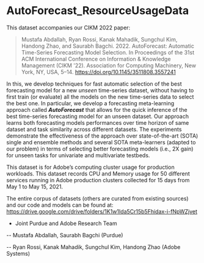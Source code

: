 # AutoForecast_ResourceUsageData

This dataset accompanies our CIKM 2022 paper:

> Mustafa Abdallah, Ryan Rossi, Kanak Mahadik, Sungchul Kim, Handong Zhao, and Saurabh Bagchi. 2022. AutoForecast: Automatic Time-Series Forecasting Model Selection. In Proceedings of the 31st ACM International Conference on Information & Knowledge Management (CIKM '22). Association for Computing Machinery, New York, NY, USA, 5–14. https://doi.org/10.1145/3511808.3557241

In this, we develop techniques for fast automatic selection of the best forecasting model for a new *unseen* time-series dataset, without having to first train (or evaluate) all the models on the new time-series data to select the best one. In particular, we develop a forecasting meta-learning approach called ***AutoForecast*** that allows for the quick inference of the best time-series forecasting model for an unseen dataset. Our approach learns both forecasting models performances over time horizon of same dataset and task similarity across different datasets. The experiments demonstrate the effectiveness of the approach over state-of-the-art (SOTA) single and ensemble methods and several SOTA meta-learners (adapted to our problem) in terms of selecting better forecasting models (i.e., 2X gain) for unseen tasks for univariate and multivariate testbeds.

This dataset is for Adobe’s computing cluster usage for production workloads. This dataset records CPU and Memory usage for 50 different services running in Adobe production clusters collected for 15 days from May 1 to May 15, 2021. 

The entire corpus of datasets (others are curated from existing sources) and our code and models can be found at:
https://drive.google.com/drive/folders/1K1w1Ida5Cr15b5Fhidax-i-fNpWZjvet

- Joint Purdue and Adobe Research Team
  
-- Mustafa Abdallah, Saurabh Bagchi (Purdue)

-- Ryan Rossi, Kanak Mahadik, Sungchul Kim, Handong Zhao (Adobe Systems)
